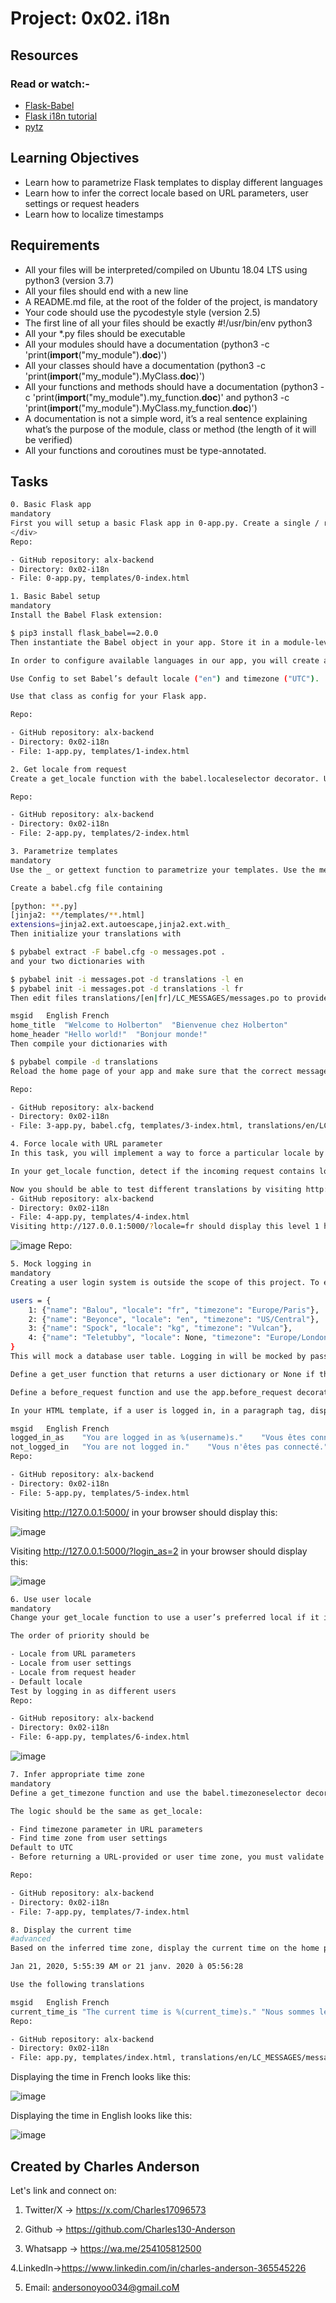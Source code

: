 # Project: 0x02. i18n

## Resources

### Read or watch:-

- [Flask-Babel](https://web.archive.org/web/20201111174034/https://flask-babel.tkte.ch/)
- [Flask i18n tutorial](https://blog.miguelgrinberg.com/post/the-flask-mega-tutorial-part-i-hello-world)
- [pytz](https://pypi.org/project/pytz/)

## Learning Objectives
- Learn how to parametrize Flask templates to display different languages
- Learn how to infer the correct locale based on URL parameters, user settings or request headers
- Learn how to localize timestamps

## Requirements
- All your files will be interpreted/compiled on Ubuntu 18.04 LTS using python3 (version 3.7)
- All your files should end with a new line
- A README.md file, at the root of the folder of the project, is mandatory
- Your code should use the pycodestyle style (version 2.5)
- The first line of all your files should be exactly #!/usr/bin/env python3
- All your *.py files should be executable
- All your modules should have a documentation (python3 -c 'print(__import__("my_module").__doc__)')
- All your classes should have a documentation (python3 -c 'print(__import__("my_module").MyClass.__doc__)')
- All your functions and methods should have a documentation (python3 -c 'print(__import__("my_module").my_function.__doc__)' and python3 -c 'print(__import__("my_module").MyClass.my_function.__doc__)')
- A documentation is not a simple word, it’s a real sentence explaining what’s the purpose of the module, class or method (the length of it will be verified)
- All your functions and coroutines must be type-annotated.

## Tasks
```bash
0. Basic Flask app
mandatory
First you will setup a basic Flask app in 0-app.py. Create a single / route and an index.html template that simply outputs “Welcome to Holberton” as page title (<title>) and “Hello world” as header 1.
</div>
Repo:

- GitHub repository: alx-backend
- Directory: 0x02-i18n
- File: 0-app.py, templates/0-index.html
```
```bash
1. Basic Babel setup
mandatory
Install the Babel Flask extension:

$ pip3 install flask_babel==2.0.0
Then instantiate the Babel object in your app. Store it in a module-level variable named babel.

In order to configure available languages in our app, you will create a Config class that has a LANGUAGES class attribute equal to ["en", "fr"].

Use Config to set Babel’s default locale ("en") and timezone ("UTC").

Use that class as config for your Flask app.

Repo:

- GitHub repository: alx-backend
- Directory: 0x02-i18n
- File: 1-app.py, templates/1-index.html
```
```bash
2. Get locale from request
Create a get_locale function with the babel.localeselector decorator. Use request.accept_languages to determine the best match with our supported languages.

Repo:

- GitHub repository: alx-backend
- Directory: 0x02-i18n
- File: 2-app.py, templates/2-index.html
```
```bash
3. Parametrize templates
mandatory
Use the _ or gettext function to parametrize your templates. Use the message IDs home_title and home_header.

Create a babel.cfg file containing

[python: **.py]
[jinja2: **/templates/**.html]
extensions=jinja2.ext.autoescape,jinja2.ext.with_
Then initialize your translations with

$ pybabel extract -F babel.cfg -o messages.pot .
and your two dictionaries with

$ pybabel init -i messages.pot -d translations -l en
$ pybabel init -i messages.pot -d translations -l fr
Then edit files translations/[en|fr]/LC_MESSAGES/messages.po to provide the correct value for each message ID for each language. Use the following translations:

msgid	English	French
home_title	"Welcome to Holberton"	"Bienvenue chez Holberton"
home_header	"Hello world!"	"Bonjour monde!"
Then compile your dictionaries with

$ pybabel compile -d translations
Reload the home page of your app and make sure that the correct messages show up.

Repo:

- GitHub repository: alx-backend
- Directory: 0x02-i18n
- File: 3-app.py, babel.cfg, templates/3-index.html, translations/en/LC_MESSAGES/messages.po, translations/fr/LC_MESSAGES/messages.po, translations/en/LC_MESSAGES/messages.mo, translations/fr/LC_MESSAGES/messages.mo
```
```bash
4. Force locale with URL parameter
In this task, you will implement a way to force a particular locale by passing the locale=fr parameter to your app’s URLs.

In your get_locale function, detect if the incoming request contains locale argument and ifs value is a supported locale, return it. If not or if the parameter is not present, resort to the previous default behavior.

Now you should be able to test different translations by visiting http://127.0.0.1:5000?locale=[fr|en].
- GitHub repository: alx-backend
- Directory: 0x02-i18n
- File: 4-app.py, templates/4-index.html
Visiting http://127.0.0.1:5000/?locale=fr should display this level 1 heading:
```
![image](https://github.com/user-attachments/assets/3b174fe8-4e67-45fd-b14e-d3ac161e06fd)
Repo:

```bash
5. Mock logging in
mandatory
Creating a user login system is outside the scope of this project. To emulate a similar behavior, copy the following user table in 5-app.py.

users = {
    1: {"name": "Balou", "locale": "fr", "timezone": "Europe/Paris"},
    2: {"name": "Beyonce", "locale": "en", "timezone": "US/Central"},
    3: {"name": "Spock", "locale": "kg", "timezone": "Vulcan"},
    4: {"name": "Teletubby", "locale": None, "timezone": "Europe/London"},
}
This will mock a database user table. Logging in will be mocked by passing login_as URL parameter containing the user ID to log in as.

Define a get_user function that returns a user dictionary or None if the ID cannot be found or if login_as was not passed.

Define a before_request function and use the app.before_request decorator to make it be executed before all other functions. before_request should use get_user to find a user if any, and set it as a global on flask.g.user.

In your HTML template, if a user is logged in, in a paragraph tag, display a welcome message otherwise display a default message as shown in the table below.

msgid	English	French
logged_in_as	"You are logged in as %(username)s."	"Vous êtes connecté en tant que %(username)s."
not_logged_in	"You are not logged in."	"Vous n'êtes pas connecté."
Repo:

- GitHub repository: alx-backend
- Directory: 0x02-i18n
- File: 5-app.py, templates/5-index.html
```
Visiting http://127.0.0.1:5000/ in your browser should display this:

![image](https://github.com/user-attachments/assets/0f200661-e28e-4f9a-976a-d2f4c0dd23de)


Visiting http://127.0.0.1:5000/?login_as=2 in your browser should display this: 

![image](https://github.com/user-attachments/assets/7266bc15-92ea-4d1e-ae2d-7542b3be8955)


```bash
6. Use user locale
mandatory
Change your get_locale function to use a user’s preferred local if it is supported.

The order of priority should be

- Locale from URL parameters
- Locale from user settings
- Locale from request header
- Default locale
Test by logging in as different users
Repo:

- GitHub repository: alx-backend
- Directory: 0x02-i18n
- File: 6-app.py, templates/6-index.html
```

![image](https://github.com/user-attachments/assets/4636470e-8612-48d6-b6f2-331feb180480)

```bash
7. Infer appropriate time zone
mandatory
Define a get_timezone function and use the babel.timezoneselector decorator.

The logic should be the same as get_locale:

- Find timezone parameter in URL parameters
- Find time zone from user settings
Default to UTC
- Before returning a URL-provided or user time zone, you must validate that it is a valid time zone. To that, use pytz.timezone and catch the pytz.exceptions.UnknownTimeZoneError exception.

Repo:

- GitHub repository: alx-backend
- Directory: 0x02-i18n
- File: 7-app.py, templates/7-index.html
```
```bash
8. Display the current time
#advanced
Based on the inferred time zone, display the current time on the home page in the default format. For example:

Jan 21, 2020, 5:55:39 AM or 21 janv. 2020 à 05:56:28

Use the following translations

msgid	English	French
current_time_is	"The current time is %(current_time)s."	"Nous sommes le %(current_time)s."
Repo:

- GitHub repository: alx-backend
- Directory: 0x02-i18n
- File: app.py, templates/index.html, translations/en/LC_MESSAGES/messages.po, translations/fr/LC_MESSAGES/messages.po
  ```
Displaying the time in French looks like this:

![image](https://github.com/user-attachments/assets/ba83efa6-af2f-4318-b021-37a8b0109f25)


Displaying the time in English looks like this:

![image](https://github.com/user-attachments/assets/925a0217-19ce-45ed-9128-d8fa401d35e8)


## Created by Charles Anderson 
Let's link and connect on:

1. Twitter/X -> https://x.com/Charles17096573
   
3. Github -> https://github.com/Charles130-Anderson
   
4. Whatsapp -> https://wa.me/254105812500
   
4.LinkedIn->https://www.linkedin.com/in/charles-anderson-365545226

5. Email: andersonoyoo034@gmail.coM

